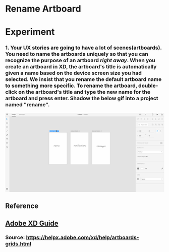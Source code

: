 # **Rename Artboard**


# **Experiment**

### **1.** Your UX stories are going to have a lot of scenes(artboards). You need to name the artboards uniquely so that you can recognize the purpose of an artboard _**right away**_. When you create an artboard in XD, the artboard's title is automatically given a name based on the device screen size you had selected. We insist that you rename the default artboard name to something more specific. To rename the artboard, double-click on the artboard's title and type the new name for the artboard and press enter. Shadow the below gif into a project named "rename". 

![](../images/pilot-07/rename-artboard.gif)

## **Reference**

## [Adobe XD Guide]()

### **Source:** https://helpx.adobe.com/xd/help/artboards-grids.html
